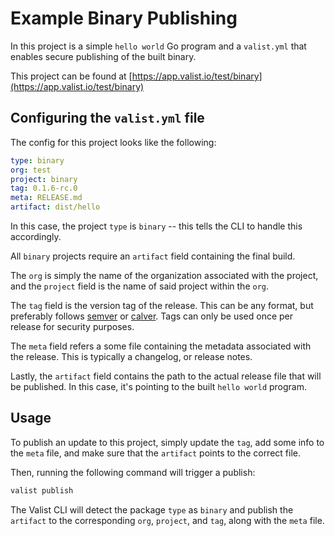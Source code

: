 # Example Binary Publishing

In this project is a simple `hello world` Go program and a `valist.yml` that enables secure publishing of the built binary.

This project can be found at [https://app.valist.io/test/binary](https://app.valist.io/test/binary)

## Configuring the `valist.yml` file

The config for this project looks like the following:

```yaml
type: binary
org: test
project: binary
tag: 0.1.6-rc.0
meta: RELEASE.md
artifact: dist/hello
```

In this case, the project `type` is `binary` -- this tells the CLI to handle this accordingly.

All `binary` projects require an `artifact` field containing the final build.

The `org` is simply the name of the organization associated with the project, and the `project` field is the name of said project within the `org`.

The `tag` field is the version tag of the release. This can be any format, but preferably follows [semver](https://semver.org) or [calver](https://calver.org/).
Tags can only be used once per release for security purposes.

The `meta` field refers a some file containing the metadata associated with the release. This is typically a changelog, or release notes.

Lastly, the `artifact` field contains the path to the actual release file that will be published. In this case, it's pointing to the built `hello world` program.

## Usage

To publish an update to this project, simply update the `tag`, add some info to the `meta` file, and make sure that the `artifact` points to the correct file.

Then, running the following command will trigger a publish:

```bash
valist publish
```

The Valist CLI will detect the package `type` as `binary` and publish the `artifact` to the corresponding `org`, `project`, and `tag`, along with the `meta` file.
